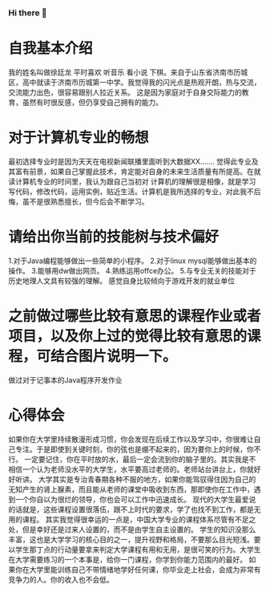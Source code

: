 ### Hi there 👋
# 自我基本介绍
我的姓名叫做徐廷龙 平时喜欢 听音乐 看小说 下棋。来自于山东省济南市历城区，高中就读于济南市历城第一中学。我觉得我的闪光点是热观开朗，热与交流，交流能力出色，很容易跟别人拉近关系。
这是因为家庭对于自身交际能力的教育，虽然有时很反感，但仍享受自己拥有的能力。
# 对于计算机专业的畅想
最初选择专业时是因为天天在电视新闻联播里面听到大数据XX....... 觉得此专业及其富有前景，如果自己掌握此技术，肯定能对自身的未来生活质量有所提高。在就读计算机专业的时间里，我认为跟自己当初对
计算机的理解很是相像，就是学习写代码，修改代码，运用实例，贴近生活。计算机是我所选择的专业，对此我不后悔，虽不是很熟悉擅长，但今后会不断学习。
# 请给出你当前的技能树与技术偏好
1.对于Java编程能够做出一些简单的小程序。
2.对于linux mysql能够做出基本的操作。
3.能够用dw做出网页。
4.熟练运用offce办公。
5.与专业无关的技能对于历史地理人文具有较强的理解。
感觉自身比较倾向于游戏开发的就业单位
# 之前做过哪些比较有意思的课程作业或者项目，以及你上过的觉得比较有意思的课程，可结合图片说明一下。
做过对于记事本的Java程序开发作业
# 心得体会
如果你在大学里持续散漫形成习惯，你会发现在后续工作以及学习中，你很难让自己专注。于是即使到关键时刻，你的弦也是绷不起来的，因为要你上的时候，你不行。
一定要记住，你在平时放的水，最后一定会流到你的脑子里的。其实我是不相信一个认为老师没水平的大学生，水平要高过老师的。老师站台讲台上，你就好好听讲。
大学其实是专治青春期各种不服的地方，如果你能驾驭得住因为自己的无知产生的肾上腺素，而且能从老师的课堂中吸收到东西，那即使你在工作中，遇到一个你自以为很烂的领导，你也会可以工作中迅速成长。
现代的大学生最爱说的话就是，这些课程设置很落伍，跟不上时代的要求，学了也找不到工作，都是无用的课程。
其实我觉得很幸运的一点是，中国大学专业的课程体系尽管有不足之处，但是幸好还是过来人设置的，而不是由学生自主设置的。
学生的知识没那么丰富，这也是大学学习的核心目的之一，提升视野和格局，不要那么目光短浅。要以学生那丁点的行动量要拿来判定大学课程有用和无用，是很可笑的行为。大学生在大学需要练习的一个本事是，给你一门课程，你学到你能力范围内的最好。
如果你在大学里能训练自己不带情绪地学好任何课，你毕业走上社会，会成为非常有竞争力的人。你的收入也不会低。
  <!--
**xutinglong12138/xutinglong12138** is a ✨ _special_ ✨ repository because its `README.md` (this file) appears on your GitHub profile.

Here are some ideas to get you started:

- 🔭 I’m currently working on ...
- 🌱 I’m currently learning ...
- 👯 I’m looking to collaborate on ...
- 🤔 I’m looking for help with ...
- 💬 Ask me about ...
- 📫 How to reach me: ...
- 😄 Pronouns: ...
- ⚡ Fun fact: ...
-->
